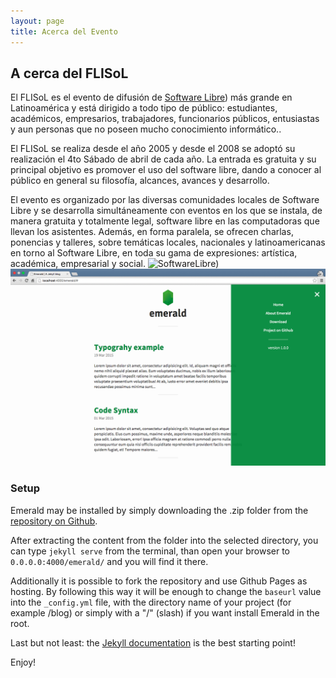```yaml
---
layout: page
title: Acerca del Evento
---
```

## A cerca del FLISoL
El FLISoL es el evento de difusión de [Software Libre](http://es.wikipedia.org/wiki/Software_libre)) más grande en Latinoamérica y está dirigido a todo tipo de público: estudiantes, académicos, empresarios, trabajadores, funcionarios públicos, entusiastas y aun personas que no poseen mucho conocimiento informático.. 

El FLISoL se realiza desde el año 2005 y desde el 2008 se adoptó su realización el 4to Sábado de abril de cada año. La entrada es gratuita y su principal objetivo es promover el uso del software libre, dando a conocer al público en general su filosofía, alcances, avances y desarrollo. 

El evento es organizado por las diversas comunidades locales de Software Libre y se desarrolla simultáneamente con eventos en los que se instala, de manera gratuita y totalmente legal, software libre en las computadoras que llevan los asistentes. Además, en forma paralela, se ofrecen charlas, ponencias y talleres, sobre temáticas locales, nacionales y latinoamericanas en torno al Software Libre, en toda su gama de expresiones: artística, académica, empresarial y social.
![SoftwareLibre](http://www.flisol.info/FLISOL2015?action=AttachFile&do=get&target=QueEsSoftwareLibre.png))
![Emerald](img/Emerald01.png "Emerald")

### Setup
Emerald may be installed by simply downloading the .zip folder from the [repository on Github](https://github.com/KingFelix/emerald/archive/master.zip).

After extracting the content from the folder into the selected directory, you can type ``jekyll serve`` from the terminal, than open your browser to ``0.0.0.0:4000/emerald/`` and you will find it there.

Additionally it is possible to fork the repository and use Github Pages as hosting. By following this way it will be enough to change the ``baseurl`` value into the ``_config.yml`` file, with the directory name of your project (for example /blog) or simply with a "/" (slash) if you want install Emerald in the root. 

Last but not least: the [Jekyll documentation](http://jekyllrb.com) is the best starting point!

Enjoy!
